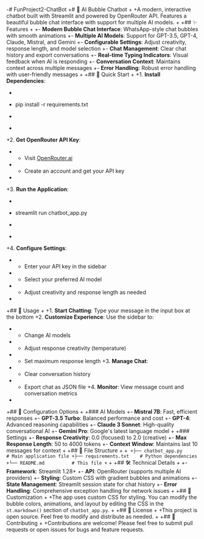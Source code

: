 -# FunProject2-ChatBot
+# 🤖 AI Bubble Chatbot
+
+A modern, interactive chatbot built with Streamlit and powered by OpenRouter API. Features a beautiful bubble chat interface with support for multiple AI models.
+
+## ✨ Features
+
+- **Modern Bubble Chat Interface**: WhatsApp-style chat bubbles with smooth animations
+- **Multiple AI Models**: Support for GPT-3.5, GPT-4, Claude, Mistral, and Gemini
+- **Configurable Settings**: Adjust creativity, response length, and model selection
+- **Chat Management**: Clear chat history and export conversations
+- **Real-time Typing Indicators**: Visual feedback when AI is responding
+- **Conversation Context**: Maintains context across multiple messages
+- **Error Handling**: Robust error handling with user-friendly messages
+
+## 🚀 Quick Start
+
+1. **Install Dependencies**:
+   ```bash
+   pip install -r requirements.txt
+   ```
+
+2. **Get OpenRouter API Key**:
+   - Visit [OpenRouter.ai](https://openrouter.ai/)
+   - Create an account and get your API key
+
+3. **Run the Application**:
+   ```bash
+   streamlit run chatbot_app.py
+   ```
+
+4. **Configure Settings**:
+   - Enter your API key in the sidebar
+   - Select your preferred AI model
+   - Adjust creativity and response length as needed
+
+## 🎯 Usage
+
+1. **Start Chatting**: Type your message in the input box at the bottom
+2. **Customize Experience**: Use the sidebar to:
+   - Change AI models
+   - Adjust response creativity (temperature)
+   - Set maximum response length
+3. **Manage Chat**: 
+   - Clear conversation history
+   - Export chat as JSON file
+4. **Monitor**: View message count and conversation metrics
+
+## 🔧 Configuration Options
+
+### AI Models
+- **Mistral 7B**: Fast, efficient responses
+- **GPT-3.5 Turbo**: Balanced performance and cost
+- **GPT-4**: Advanced reasoning capabilities
+- **Claude 3 Sonnet**: High-quality conversational AI
+- **Gemini Pro**: Google's latest language model
+
+### Settings
+- **Response Creativity**: 0.0 (focused) to 2.0 (creative)
+- **Max Response Length**: 50 to 4000 tokens
+- **Context Window**: Maintains last 10 messages for context
+
+## 📁 File Structure
+
+```
+├── chatbot_app.py      # Main application file
+├── requirements.txt    # Python dependencies
+└── README.md          # This file
+```
+
+## 🛠️ Technical Details
+
+- **Framework**: Streamlit 1.28+
+- **API**: OpenRouter (supports multiple AI providers)
+- **Styling**: Custom CSS with gradient bubbles and animations
+- **State Management**: Streamlit session state for chat history
+- **Error Handling**: Comprehensive exception handling for network issues
+
+## 🎨 Customization
+
+The app uses custom CSS for styling. You can modify the bubble colors, animations, and layout by editing the CSS in the `st.markdown()` section of `chatbot_app.py`.
+
+## 📝 License
+
+This project is open source. Feel free to modify and distribute as needed.
+
+## 🤝 Contributing
+
+Contributions are welcome! Please feel free to submit pull requests or open issues for bugs and feature requests.
